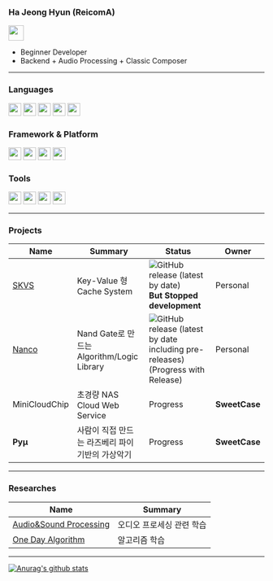 ### Ha Jeong Hyun (ReicomA)
<code><img height="30" src="https://t1.daumcdn.net/cfile/tistory/9931DF3D5B95428108?original" href="https://sweetcase.tistory.com/"></code>
* Beginner Developer
* Backend + Audio Processing + Classic Composer
* * *
### Languages
<code><img height="25" src="https://camo.githubusercontent.com/91de473fa3f2f749a56effc3e64f1049d108251f/68747470733a2f2f75706c6f61642e77696b696d656469612e6f72672f77696b6970656469612f636f6d6d6f6e732f7468756d622f632f63332f507974686f6e2d6c6f676f2d6e6f746578742e7376672f37363870782d507974686f6e2d6c6f676f2d6e6f746578742e7376672e706e67"></code>
<code><img height="25" src="https://cdn.iconscout.com/icon/free/png-512/c-programming-569564.png"></code>
<code><img height="25" src="https://post-phinf.pstatic.net/MjAxNzAzMjhfMjYw/MDAxNDkwNjY1NDkxNTkw.X94ztffwPOCDs90nzw1_p9TOTqMuyEKgVw8n8baQb9og.IhyZEkUI_rXZHNQnzFjj3xeUE0sKTnOQQ7dHqdOPdqIg.PNG/Java.png?type=w1200"></code>
<code><img height="25" src="https://miro.medium.com/max/720/0*3GXaTw_TP-oFLmXJ.png"></code>
<code><img height="25" src="https://upload.wikimedia.org/wikipedia/commons/thumb/7/74/Kotlin-logo.svg/1024px-Kotlin-logo.svg.png"></code>

### Framework & Platform
<code><img height="25" src="https://cdn1.iconfinder.com/data/icons/logotypes/32/android-512.png"></code>
<code><img height="25" src="https://encrypted-tbn0.gstatic.com/images?q=tbn:ANd9GcSkzyQBAph9cg79kgAt3LTh4PqYNuv9c56IOQ&usqp=CAU"></code>
<code><img height="25" src="https://cdn.iconscout.com/icon/free/png-256/raspberry-pi-3-569254.png"></code>
<code><img height="25" src="https://assets.webiconspng.com/uploads/2017/09/Linux-PNG-Image-15946-300x285.png"></code>

### Tools
<code><img height="25" src="https://cdn.icon-icons.com/icons2/2148/PNG/512/terminal_icon_131942.png"></code>
<code><img height="25" src="https://cdn.worldvectorlogo.com/logos/visual-studio-code-1.svg"></code>
<code><img height="25" src="https://mblogthumb-phinf.pstatic.net/MjAyMDA1MTJfNjgg/MDAxNTg5Mjc4MDAwMTc5.IbO0wplSOOEAGRAsAsAck8CVJ-Yy8-AoptLtcdkbuBYg.ArK3yQlPC4ok3aY7l-3VIHUdCBr6PvcIwr5KZmR6i5og.JPEG.storyclass/SE-51c58922-1eb6-4bc6-8adc-032592d79590.jpg?type=w800"></code>
<code><img height="25" src="https://d1.awsstatic.com/sdks-and-tools/eclipse%20icon%201.3778a4cbe978d8dfd73c091706e26aa6c57c65aa.jpeg"></code>

* * *
### Projects
|Name|Summary|Status|Owner|
|---|---|---|---|
|[SKVS](https://github.com/ReicomA/SKVS)|Key-Value 형 Cache System|![GitHub release (latest by date)](https://img.shields.io/github/v/release/Re-Coma/SKVS) **But Stopped development**|Personal|
|[Nanco](https://github.com/ReicomA/Nanco)|Nand Gate로 만드는 Algorithm/Logic Library|![GitHub release (latest by date including pre-releases)](https://img.shields.io/github/v/release/ReicomA/Nanco?include_prereleases&style=flat-square) (Progress with Release)|Personal|
|MiniCloudChip|초경량 NAS Cloud Web Service|Progress|**SweetCase**|
|**Pyμ**|사람이 직접 만드는 라즈베리 파이 기반의 가상악기|Progress|**SweetCase**|
* * *
### Researches
|Name|Summary|
|--|--|
|[Audio&Sound Processing](https://github.com/ReicomA/audio-processing-dummies)|오디오 프로세싱 관련 학습|
|[One Day Algorithm](https://github.com/ReicomA/OneDayOneAlgorithm)|알고리즘 학습|
* * *
[![Anurag's github stats](https://github-readme-stats.vercel.app/api?username=ReicomA)](https://github.com/anuraghazra/github-readme-stats)

